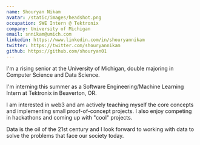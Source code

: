 ```yaml
---
name: Shouryan Nikam
avatar: /static/images/headshot.png
occupation: SWE Intern @ Tektronix
company: University of Michigan
email: snnikam@umich.com
linkedin: https://www.linkedin.com/in/shouryannikam
twitter: https://twitter.com/shouryannikam
github: https://github.com/shouryan01
---
```


I'm a rising senior at the University of Michigan, double majoring in Computer Science and Data Science.

I'm interning this summer as a Software Engineering/Machine Learning Intern at Tektronix in Beaverton, OR.

I am interested in web3 and am actively teaching myself the core concepts and implementing small proof-of-concept projects. I also enjoy competing in hackathons and coming up with "cool" projects.

Data is the oil of the 21st century and I look forward to working with data to solve the problems that face our society today.
